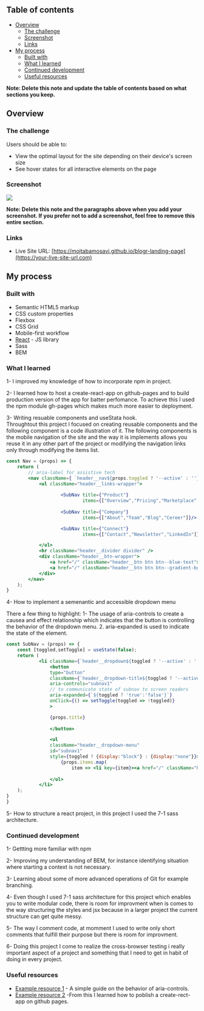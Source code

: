 
## Table of contents

- [Overview](#overview)
  - [The challenge](#the-challenge)
  - [Screenshot](#screenshot)
  - [Links](#links)
- [My process](#my-process)
  - [Built with](#built-with)
  - [What I learned](#what-i-learned)
  - [Continued development](#continued-development)
  - [Useful resources](#useful-resources)


**Note: Delete this note and update the table of contents based on what sections you keep.**

## Overview

### The challenge

Users should be able to:

- View the optimal layout for the site depending on their device's screen size
- See hover states for all interactive elements on the page

### Screenshot

![](./desing/desktop-design.jpg)


**Note: Delete this note and the paragraphs above when you add your screenshot. If you prefer not to add a screenshot, feel free to remove this entire section.**

### Links

- Live Site URL: [https://mojtabamosavi.github.io/blogr-landing-page](https://your-live-site-url.com)

## My process

### Built with

- Semantic HTML5 markup
- CSS custom properties
- Flexbox
- CSS Grid
- Mobile-first workflow
- [React](https://reactjs.org/) - JS library
- Sass
- BEM


### What I learned

1- I improved my knowledge of how to incorporate npm in project.

2- I learned how to host a create-react-app on github-pages and to build production version of the app for batter perfomance. To achieve this I used the npm module gh-pages which makes much more easier to deployment.

3- Writing resuable components and useStata hook.  
  Throughtout this project I focused on creating reusable components and the following component is a code illustration of it. The following components is the mobile navigation    of the site and the way it is implements allows you reuse it in any other part of the project or modifying the navigation links only through modifying the items list.
```jsx 
const Nav = (props) => {
    return (
        // aria-label for assistive tech
        <nav className={ `header__nav${props.toggled ? '--active' : ''}` }aria-label="navigation">
            <ul className="header__links-wrapper">
            
                    <SubNav title={"Product"} 
                            items={["Overview","Pricing","Marketplace","Features","Integrations"]}/>
                            
                    <SubNav title={"Company"} 
                            items={["About","Team","Blog","Cereer"]}/>

                    <SubNav title={"Connect"} 
                            items={["Contact","Newsletter","LinkedIn"]}/>

            </ul>
            <hr className="header__divider divider" />
            <div className="header__btn-wrapper">
                <a href="/" className="header__btn btn btn--blue-text">Login</a>
                <a href="/" className="header__btn btn btn--gradient-bg">  Sign Up</a>
            </div>
        </nav>
    );
}
```
4- How to implement a semenantic and accessible dropdown menu 
  
  There a few thing to highlight:
    1- The usage of aria-controls to create a causea and effect relationship which indicates that the button is controlling the behavior of the dropdown menu.
    2. aria-expanded is used to indicate the state of the element.

```jsx
const SubNav = (props) => {
    const [toggled,setToggle] = useState(false);
    return (
            <li className={`header__dropdown${toggled ? '--active' : ''}`}>
                <button 
                type="button" 
                className={`header__dropdown-title${toggled ? '--active' : ''}`}
                aria-controls="subnav1"
                // to communicate state of subnav to screen readers
                aria-expanded={`${toggled ? 'true':'false'}`}
                onClick={() => setToggle(toggled => !toggled)}
                >   

                {props.title}
                
                </button>

                <ul 
                className="header__dropdown-menu" 
                id="subnav1" 
                style={toggled ? {display:"block"} : {display:"none"}}>
                    {props.items.map( 
                        item => <li key={item}><a href="/" className="header__dropdown-link" >{item}</a></li>)}
    
                </ul>
            </li>
    );
}
}
```
5- How to structure a react project, in this project I used the 7-1 sass architecture. 


### Continued development

1- Gettting more familiar with npm

2- Improving my understanding of BEM, for instance identifying situation where starting a context is not necessary.

3- Learning about some of more advanced operations of Git for example branching.

4- Even though I used 7-1 sass architecture for this project which enables you to write modular code, there is room for improvment when is comes to the way structuring the styles and jsx because in a larger project the current structure can get quite messy.

5- The way I comment code, at momment I used to write only short comments that fulfill their purpose but there is room for improvment.

6- Doing this project I come to realize the cross-browser testing i really important aspect of a project and something that I need to get in habit of doing in every project.

### Useful resources

- [Example resource 1](https://tink.uk/using-the-aria-controls-attribute/) - A simple guide on the behavior of aria-controls.
- [Example resource 2](https://create-react-app.dev/docs/deployment/#github-pages-https-pagesgithubcom) -From this I learned how to poblish a create-rect-app on github pages.




